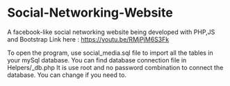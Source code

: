 # Social-Networking-Website
A facebook-like social networking website being developed with PHP,JS and Bootstrap
Link here : https://youtu.be/RMjPjM6S3Fk

To open the program, use social_media.sql file to import all the tables in your mySql database. 
You can find database connection file in Helpers/_db.php 
It is use root and no password combination to connect the database. You can change if you need to.

